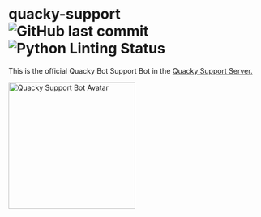 # quacky-support ![GitHub last commit](https://img.shields.io/github/last-commit/quacky-bot/quacky-support) ![Python Linting Status](https://img.shields.io/github/workflow/status/quacky-bot/quacky-support/Python%20Linting?label=Python%20Linting)
This is the official Quacky Bot Support Bot in the [Quacky Support Server.](https://quacky.js.org/support)

<img src="https://cdn.bluewy.xyz/8DFi.png" width="250" height="250" alt="Quacky Support Bot Avatar"/>
